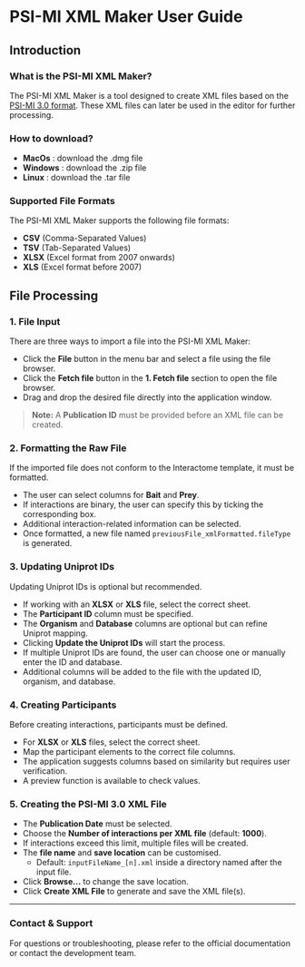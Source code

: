 # PSI-MI XML Maker User Guide

## Introduction

### What is the PSI-MI XML Maker?
The PSI-MI XML Maker is a tool designed to create XML files based on the [PSI-MI 3.0 format](https://rawgit.com/HUPO-PSI/miXML/master/3.0/doc/MIF300.html). These XML files can later be used in the editor for further processing.

### How to download?
- **MacOs** : download the .dmg file
- **Windows** : download the .zip file
- **Linux** : download the .tar file

### Supported File Formats
The PSI-MI XML Maker supports the following file formats:
- **CSV** (Comma-Separated Values)
- **TSV** (Tab-Separated Values)
- **XLSX** (Excel format from 2007 onwards)
- **XLS** (Excel format before 2007)

## File Processing

### 1. File Input
There are three ways to import a file into the PSI-MI XML Maker:
- Click the **File** button in the menu bar and select a file using the file browser.
- Click the **Fetch file** button in the **1. Fetch file** section to open the file browser.
- Drag and drop the desired file directly into the application window.

> **Note:** A **Publication ID** must be provided before an XML file can be created.

### 2. Formatting the Raw File
If the imported file does not conform to the Interactome template, it must be formatted.
- The user can select columns for **Bait** and **Prey**.
- If interactions are binary, the user can specify this by ticking the corresponding box.
- Additional interaction-related information can be selected.
- Once formatted, a new file named `previousFile_xmlFormatted.fileType` is generated.

### 3. Updating Uniprot IDs
Updating Uniprot IDs is optional but recommended.
- If working with an **XLSX** or **XLS** file, select the correct sheet.
- The **Participant ID** column must be specified.
- The **Organism** and **Database** columns are optional but can refine Uniprot mapping.
- Clicking **Update the Uniprot IDs** will start the process.
- If multiple Uniprot IDs are found, the user can choose one or manually enter the ID and database.
- Additional columns will be added to the file with the updated ID, organism, and database.

### 4. Creating Participants
Before creating interactions, participants must be defined.
- For **XLSX** or **XLS** files, select the correct sheet.
- Map the participant elements to the correct file columns.
- The application suggests columns based on similarity but requires user verification.
- A preview function is available to check values.

### 5. Creating the PSI-MI 3.0 XML File
- The **Publication Date** must be selected.
- Choose the **Number of interactions per XML file** (default: **1000**).
- If interactions exceed this limit, multiple files will be created.
- The **file name** and **save location** can be customised.
    - Default: `inputFileName_[n].xml` inside a directory named after the input file.
- Click **Browse...** to change the save location.
- Click **Create XML File** to generate and save the XML file(s).

---

### Contact & Support
For questions or troubleshooting, please refer to the official documentation or contact the development team.

